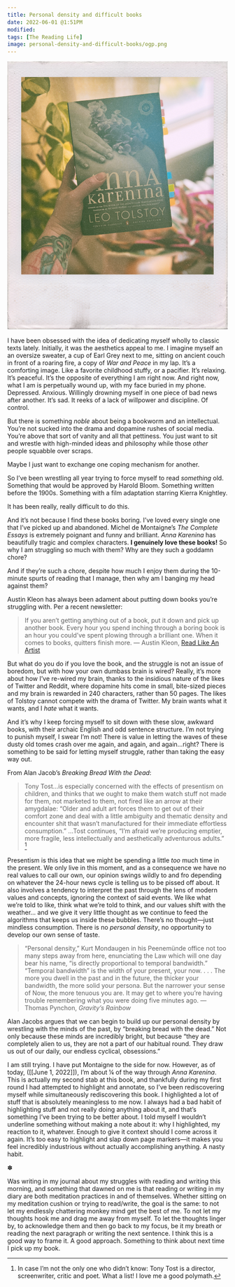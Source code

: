 ```yaml
---
title: Personal density and difficult books
date: 2022-06-01 @1:51PM
modified:
tags: [The Reading Life]
image: personal-density-and-difficult-books/ogp.png
---
```

![The author's pale, tattooed arm holding a copy of Tolstoy's "Anna Karenina." There are various houseplants in the background, threatening to overtake the home](anna-karenina.jpg)

I have been obsessed with the idea of dedicating myself wholly to classic texts lately. Initially, it was the aesthetics appeal to me. I imagine myself an an oversize sweater, a cup of Earl Grey next to me, sitting on ancient couch in front of a roaring fire, a copy of _War and Peace_ in my lap. It’s a comforting image. Like a favorite childhood stuffy, or a pacifier. It’s relaxing. It’s peaceful. It’s the opposite of everything I am right now. And right now, what I am is perpetually wound up, with my face buried in my phone. Depressed. Anxious. Willingly drowning myself in one piece of bad news after another. It’s sad. It reeks of a lack of willpower and discipline. Of control.

But there is something _noble_ about being a bookworm and an intellectual. You’re not sucked into the drama and dopamine rushes of social media. You’re above that sort of vanity and all that pettiness. You just want to sit and wrestle with high-minded ideas and philosophy while those _other_ people squabble over scraps.  

Maybe I just want to exchange one coping mechanism for another. 

So I’ve been wrestling all year trying to force myself to read _something_ old. Something that would be approved by Harold Bloom. Something written before the 1900s. Something with a film adaptation starring Kierra Knightley. 

It has been really, really difficult to do this. 

And it’s not because I find these books boring. I’ve loved every single one that I’ve picked up and abandoned. Michel de Montaigne’s _The Complete Essays_ is extremely poignant and funny and brilliant. _Anna Karenina_ has beautifully tragic and complex characters. **I genuinely love these books!** So why I am struggling so much with them? Why are they such a goddamn chore? 

And if they’re such a chore, despite how much I enjoy them during the 10-minute spurts of reading that I manage, then why am I banging my head against them?

Austin Kleon has always been adament about putting down books you’re struggling with. Per a recent newsletter:

> If you aren’t getting anything out of a book, put it down and pick up another book. Every hour you spend inching through a boring book is an hour you could’ve spent plowing through a brilliant one.
> When it comes to books, quitters finish more. — Austin Kleon, [Read Like An Artist](https://austinkleon.substack.com/p/how-to-read-like-an-artist)

But what do you do if you love the book, and the struggle is not an issue of boredom, but with how your own dumbass brain is wired? Really, it’s more about how I’ve re-wired my brain, thanks to the insidious nature of the likes of Twitter and Reddit, where dopamine hits come in small, bite-sized pieces and my brain is rewarded in 240 characters, rather than 50 pages. The likes of Tolstoy cannot compete with the drama of Twitter. My brain wants what it wants, and I _hate_ what it wants. 

And it’s why I keep forcing myself to sit down with these slow, awkward books, with their archaic English and odd sentence structure. I’m not trying to punish myself, I swear I’m not! There is value in letting the waves of these dusty old tomes crash over me again, and again, and again…right? There is something to be said for letting myself struggle, rather than taking the easy way out. 

From Alan Jacob’s _Breaking Bread With the Dead_:

> Tony Tost…is especially concerned with the effects of presentism on children, and thinks that we ought to make them watch stuff not made for them, not marketed to them, not fired like an arrow at their amygdalae: “Older and adult art forces them to get out of their comfort zone and deal with a little ambiguity and thematic density and encounter shit that wasn’t manufactured for their immediate effortless consumption.”
> …Tost continues, “I’m afraid we’re producing emptier, more fragile, less intellectually and aesthetically adventurous adults.” [^1]

Presentism is this idea that we might be spending a little _too_ much time in the present. We only live in this moment, and as a consequence we have no real values to call our own, our opinion swings wildly to and fro depending on whatever the 24-hour news cycle is telling us to be pissed off about. It also involves a tendency to interpret the past through the lens of modern values and concepts, ignoring the context of said events. We like what we’re told to like, think what we’re told to think, and our values shift with the weather… and we give it very little thought as we continue to feed the algorithms that keeps us inside these bubbles. There’s no thought—just mindless consumption.  There is no _personal density_, no opportunity to develop our own sense of taste. 

> “Personal density,” Kurt Mondaugen in his Peenemünde office not too many steps away from here, enunciating the Law which will one day bear his name, “is directly proportional to temporal bandwidth.” “Temporal bandwidth” is the width of your present, your now. . . . The more you dwell in the past and in the future, the thicker your bandwidth, the more solid your persona. But the narrower your sense of Now, the more tenuous you are. It may get to where you’re having trouble remembering what you were doing five minutes ago. — Thomas Pynchon, _Gravity’s Rainbow_

Alan Jacobs argues that we can begin to build up our personal density by wrestling with the minds of the past, by “breaking bread with the dead.” Not only because these minds are incredibly bright, but because “they are completely alien to us, they are not a part of our habitual round. They draw us out of our daily, our endless cyclical,  obsessions.” 

I am still trying. I have put Montaigne to the side for now. However, as of today, ([[June 1, 2022]]), I’m about ¼ of the way through _Anna Karenina_. This is actually my second stab at this book, and thankfully during my first round I had attempted to highlight and annotate, so I’ve been rediscovering myself while simultaneously rediscovering this book. I highlighted a lot of stuff that is absolutely meaningless to me now. I always had a bad habit of highlighting stuff and not really doing anything about it, and that’s something I’ve been trying to be better about. I told myself I wouldn’t underline something without making a note about it: why I highlighted, my reaction to it, whatever. Enough to give it context should I come across it again. It’s too easy to highlight and slap down page markers—it makes you feel incredibly industrious without actually accomplishing anything. A nasty habit. 

✽

Was writing in my journal about my struggles with reading and writing this morning, and something that dawned on me is that reading or writing in my diary are both meditation practices in and of themselves. Whether sitting on my meditation cushion or trying to read/write, the goal is the same: to not let my endlessly chattering monkey mind get the best of me. To not let my thoughts hook me and drag me away from myself. To let the thoughts linger by, to acknowledge them and then go back to my focus, be it my breath or reading the next paragraph or writing the next sentence. I think this is a good way to frame it. A good approach. Something to think about next time I pick up my book.

[^1]:  In case I’m not the only one who didn’t know: Tony Tost is a director, screenwriter, critic and poet. What a list! I love me a good polymath.